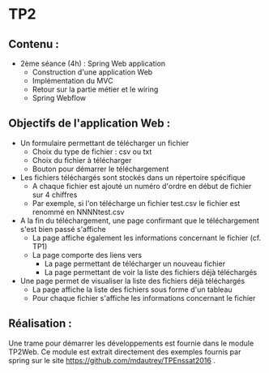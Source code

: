 # TP2
## Contenu :

* 2ème séance (4h) : Spring Web application
    * Construction d'une application Web
    * Implémentation du MVC
    * Retour sur la partie métier et le wiring
    * Spring Webflow

## Objectifs de l'application Web :

* Un formulaire permettant de télécharger un fichier
    * Choix du type de fichier : csv ou txt
    * Choix du fichier à télécharger
    * Bouton pour démarrer le téléchargement
* Les fichiers téléchargés sont stockés dans un répertoire spécifique
    * A chaque fichier est ajouté un numéro d'ordre en début de fichier sur 4 chiffres
    * Par exemple, si l'on télécharge un fichier test.csv le fichier est renommé en NNNNtest.csv
* A la fin du téléchargement, une page confirmant que le téléchargement s'est bien passé s'affiche
    * La page affiche également les informations concernant le fichier (cf. TP1)
    * La page comporte des liens vers
        * La page permettant de télécharger un nouveau fichier
        * La page permettant de voir la liste des fichiers déjà téléchargés
* Une page permet de visualiser la liste des fichiers déjà téléchargés
    * La page affiche la liste des fichiers sous forme d'un tableau
    * Pour chaque fichier s'affiche les informations concernant le fichier
    
## Réalisation :

Une trame pour démarrer les développements est fournie dans le module TP2Web. Ce module est extrait directement des exemples fournis par spring sur le site https://github.com/mdautrey/TPEnssat2016 .
